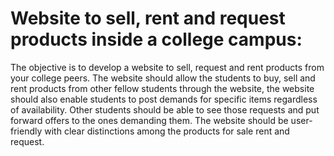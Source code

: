 # Website to sell, rent and request products inside a college campus:

The objective is to develop a website to sell, request and rent products from your college peers. The website should allow the students to buy, sell and rent products from other fellow students through the website, the website should also enable students to post demands for specific items regardless of availability. Other students should be able to see those requests and put forward offers to the ones demanding them. The website should be user-friendly with clear distinctions among the products for sale rent and request.
